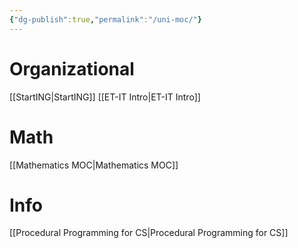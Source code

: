 ```yaml
---
{"dg-publish":true,"permalink":"/uni-moc/"}
---
```


# Organizational
[[StartING\|StartING]]
[[ET-IT Intro\|ET-IT Intro]]
# Math
[[Mathematics MOC\|Mathematics MOC]]
# Info
[[Procedural Programming for CS\|Procedural Programming for CS]]

